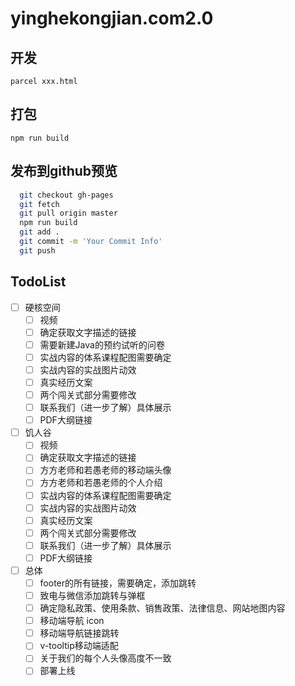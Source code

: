 # yinghekongjian.com2.0

## 开发

``parcel xxx.html``

## 打包

``npm run build``

## 发布到github预览

```bash
  git checkout gh-pages
  git fetch
  git pull origin master
  npm run build
  git add .
  git commit -m 'Your Commit Info'
  git push
```

## TodoList

- [ ] 硬核空间
  - [ ] 视频
  - [ ] 确定获取文字描述的链接
  - [ ] 需要新建Java的预约试听的问卷
  - [ ] 实战内容的体系课程配图需要确定
  - [ ] 实战内容的实战图片动效
  - [ ] 真实经历文案
  - [ ] 两个闯关式部分需要修改
  - [ ] 联系我们（进一步了解）具体展示
  - [ ] PDF大纲链接
- [ ] 饥人谷
  - [ ] 视频
  - [ ] 确定获取文字描述的链接
  - [ ] 方方老师和若愚老师的移动端头像
  - [ ] 方方老师和若愚老师的个人介绍
  - [ ] 实战内容的体系课程配图需要确定
  - [ ] 实战内容的实战图片动效
  - [ ] 真实经历文案
  - [ ] 两个闯关式部分需要修改
  - [ ] 联系我们（进一步了解）具体展示
  - [ ] PDF大纲链接
- [ ] 总体
  - [ ] footer的所有链接，需要确定，添加跳转
  - [ ] 致电与微信添加跳转与弹框
  - [ ] 确定隐私政策、使用条款、销售政策、法律信息、网站地图内容
  - [ ] 移动端导航 icon
  - [ ] 移动端导航链接跳转
  - [ ] v-tooltip移动端适配
  - [ ] 关于我们的每个人头像高度不一致
  - [ ] 部署上线
